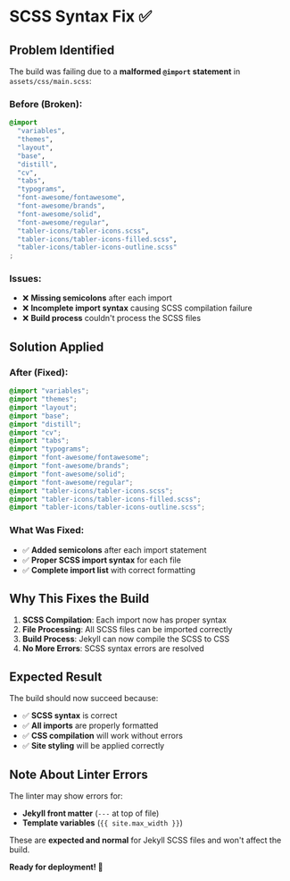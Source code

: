 # SCSS Syntax Fix ✅

## Problem Identified

The build was failing due to a **malformed `@import` statement** in `assets/css/main.scss`:

### **Before (Broken):**
```scss
@import
  "variables",
  "themes",
  "layout",
  "base",
  "distill",
  "cv",
  "tabs",
  "typograms",
  "font-awesome/fontawesome",
  "font-awesome/brands",
  "font-awesome/solid",
  "font-awesome/regular",
  "tabler-icons/tabler-icons.scss",
  "tabler-icons/tabler-icons-filled.scss",
  "tabler-icons/tabler-icons-outline.scss"
;
```

### **Issues:**
- ❌ **Missing semicolons** after each import
- ❌ **Incomplete import syntax** causing SCSS compilation failure
- ❌ **Build process** couldn't process the SCSS files

## Solution Applied

### **After (Fixed):**
```scss
@import "variables";
@import "themes";
@import "layout";
@import "base";
@import "distill";
@import "cv";
@import "tabs";
@import "typograms";
@import "font-awesome/fontawesome";
@import "font-awesome/brands";
@import "font-awesome/solid";
@import "font-awesome/regular";
@import "tabler-icons/tabler-icons.scss";
@import "tabler-icons/tabler-icons-filled.scss";
@import "tabler-icons/tabler-icons-outline.scss";
```

### **What Was Fixed:**
- ✅ **Added semicolons** after each import statement
- ✅ **Proper SCSS import syntax** for each file
- ✅ **Complete import list** with correct formatting

## Why This Fixes the Build

1. **SCSS Compilation**: Each import now has proper syntax
2. **File Processing**: All SCSS files can be imported correctly
3. **Build Process**: Jekyll can now compile the SCSS to CSS
4. **No More Errors**: SCSS syntax errors are resolved

## Expected Result

The build should now succeed because:
- ✅ **SCSS syntax** is correct
- ✅ **All imports** are properly formatted
- ✅ **CSS compilation** will work without errors
- ✅ **Site styling** will be applied correctly

## Note About Linter Errors

The linter may show errors for:
- **Jekyll front matter** (`---` at top of file)
- **Template variables** (`{{ site.max_width }}`)

These are **expected and normal** for Jekyll SCSS files and won't affect the build.

**Ready for deployment! 🚀** 